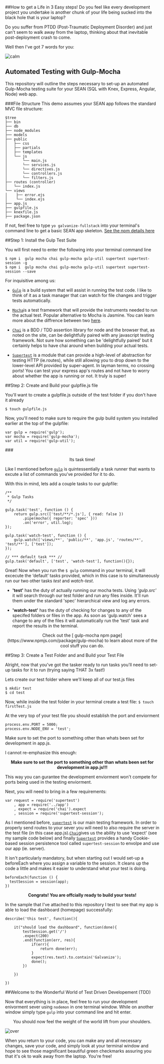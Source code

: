
##How to get a Life in 3 Easy steps!
Do you feel like every development project you undertake is another chunk of your life being sucked into the black hole that is your laptop? 

Do you suffer from PTDD (Post-Traumatic Deployment Disorder) and just can't seem to walk away from the laptop, thinking about that inevitable post-deployment crash to come. 

Well then I've got 7 words for you: 

![calm](http://thetaoofbizdev.com/wp-content/uploads/2014/06/get-a-life.png)

## Automated Testing with Gulp-Mocha

This repository will outline the steps necessary to set-up an automated Gulp-Mocha testing suite for your SEAN (SQL with Knex, Express, Angular, Node) web app. 

###File Structure
This demo assumes your SEAN app follows the standard MVC file structure:

```
$tree
├── bin
├── db
├── node_modules
├── models
├── public
│   ├── css
│   ├── partials
│   ├── templates
│   └── js
│       └── main.js
│       └── services.js
│       └── directives.js
│       └── controllers.js
│       └── filters.js
├── routes (controller)
│   └── index.js
└── views
│	 ├── error.ejs
│	 └── index.ejs
├── app.js
├── gulpfile.js
├── knexfile.js
├── package.json

```

If not, feel free to type `yo galvanize-fullstack` into your terminal's command line to get a basic SEAN app skeleton. [See the npm details here](https://www.npmjs.com/package/generator-galvanize-fullstack)

##Step 1: Install the Gulp Test Suite

You will first need to enter the following into your terminal command line

```
$ npm i  gulp mocha chai gulp-mocha gulp-util supertest supertest-session -g
$ npm i  gulp mocha chai gulp-mocha gulp-util supertest supertest-session --save
```

For inquisitive among us: 

- [`Gulp`](https://github.com/gulpjs/gulp/blob/master/docs/getting-started.md) is a build system that will assist in running the test code. I like to think of it as a task manager that can watch for file changes and trigger tests automatically.

- [`Mocha`](https://mochajs.org/)is a test framework that will provide the instruments needed to run the actual test. Popular alternative to Mocha is Jasmine. You can learn more about the diffrence between two [here](http://thejsguy.com/2015/01/12/jasmine-vs-mocha-chai-and-sinon.html).

- [`Chai`](http://chaijs.com/) is a BDD / TDD assertion library for node and the browser that, as noted on the site, can be delightfully paired with any javascript testing framework. Not sure how something can be 'delightfully paired' but it certainly helps to have chai around when building your actual tests.

- [`Supertest`](https://www.npmjs.com/package/supertest) is a  module that can provide a high-level of abstraction for testing HTTP (ie.routes), while still allowing you to drop down to the lower-level API provided by super-agent. In layman terms, no crossing ports! You can test your express app's routes and not have to worry about whether the app is running or not. It truly is super!    


##Step 2: Create and Build your gulpfile.js file

You'll want to create a gulpfile.js outside of the test folder if you don't have it already
 
```
$ touch gulpfile.js
```

Now, you'll need to make sure to require the gulp build system you installed earlier at the top of the gulpfile:

```
var gulp = require('gulp');
var mocha = require('gulp-mocha');
var util = require('gulp-util');

```

###<center> Its task time! </center>

Like I mentioned before [`gulp`](https://github.com/gulpjs/gulp/blob/master/docs/getting-started.md) is quintessentially a task runner that wants to excute a list of commands you've provided for it to do. 

With this in mind, lets add a couple tasks to our gulpfile:

```
/**
 * Gulp Tasks
 */
 
gulp.task('test', function () {
    return gulp.src(['test/**/*.js'], { read: false })
        .pipe(mocha({ reporter: 'spec' }))
        .on('error', util.log);
});
 
gulp.task('watch-test', function () {
    gulp.watch(['views/**', 'public/**', 'app.js', 'routes/**', 'test/**'], ['test']);
});

// *** default task *** //
gulp.task('default', ['test', 'watch-test'], function(){});
```

Great! Now when you run the `$ gulp` command in your terminal, it will excecute the ‘default’ tasks provided, which in this case is to simultaneously run our two other tasks *test* and *watch-test*.

- **'test'** has the duty of actually running our mocha tests. Using *'gulp.src'* it will search through our test folder and run any files inside. It'll run them under the standard 'spec' hierarchical view and log any errors.   


- **'watch-test'** has the duty of checking for changes to any of the specifed folders or files in the app. As soon as 'gulp.watch' sees a change to any of the files it will automatically run the 'test' task and report the results in the terminal.

<center> Check out the [ gulp-mocha npm page](https://www.npmjs.com/package/gulp-mocha) to learn about more of the cool stuff you can do. </center>

##Step 3: Create a Test Folder and and Build your Test File

Alright, now that you've got the tasker ready to run tasks you'll need to set-up tasks for it to run (trying saying THAT 3x fast!)


Lets create our test folder where we'll keep all of our test.js files

```
$ mkdir test
$ cd test 
```

Now, while inside the test folder in your terminal create a test file: 
`$ touch firstTest.js` 

At the very top of your test file you should establish the port and enviorment

```
process.env.PORT = 5000;
process.env.NODE_ENV = 'test';
```

Make sure to set the port to something other than whats been set for development in app.js.

I cannot re-emphasize this enough: 
**<center>Make sure to set the port to something other than whats been set for development in app.js!!!</center>**

This way you can gurantee the development enviorment won't compete for ports being used in the testing enviorment.

Next, you will need to bring in a few requirements:

```
var request = require('supertest')
	, app = require('../app')
	, expect = require('chai').expect
	, session = require('supertest-session');
```
As I mentioned before, [`supertest`](https://www.npmjs.com/package/supertest) is our main testing framework. In order to properly send routes to your sever you will need to also require the server in the test file (in this case app.js).[`Chai`](http://chaijs.com/)gives us the ability to use 'expect' (see my sample code below) and finally [`Supertest`](https://www.npmjs.com/package/supertest) provides a handy Cookie-based session persistence tool called `supertest-session` to envolpe and use our app (ie. server). 

It isn't particularly mandatory, but when starting out I would set-up a beforeEach where you assign a variable to the session. It cleans up the code a little and makes it easier to understand what your test is doing.  

```
beforeEach(function () {
  testSession = session(app);
})
```

**<center>Congrats! You are offcially ready to build your tests! </center>**

In the sample that I've attached to this repository I test to see that my app is able to load the dashboard (homepage) successfully:

```
describe('this test', function(){

	it("should load the dashboard", function(done){
		testSession.get('/')
		.expect(200)
		.end(function(err, res){
			if(err){
				return done(err);
			}
			expect(res.text).to.contain('Galvanize');
			done();
		})

	})

})
```

##Welcome to the Wonderful World of Test Driven Developement (TDD)

Now that everything is in place, feel free to run your development enivorment sever using `nodemon` in one terminal window. While on another window simply type `gulp` into your command line and hit enter. 

<center> You should now feel the weight of the world lift from your shoulders. </center>

![over](https://s-media-cache-ak0.pinimg.com/564x/9b/56/80/9b56805ffca1fa1a144ed1acc8dbb84d.jpg)


When you return to your code, you can make any and all necessary changes, save your code, and simply look at your terminal window and hope to see those magnificant beautiful green checkmarks assuring you that it's ok to walk away from the laptop. You're free!    










 





